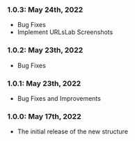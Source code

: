 ### 1.0.3: May 24th, 2022

- Bug Fixes
- Implement URLsLab Screenshots

### 1.0.2: May 23th, 2022

- Bug Fixes

### 1.0.1: May 23th, 2022

- Bug Fixes and Improvements

### 1.0.0: May 17th, 2022

- The initial release of the new structure
